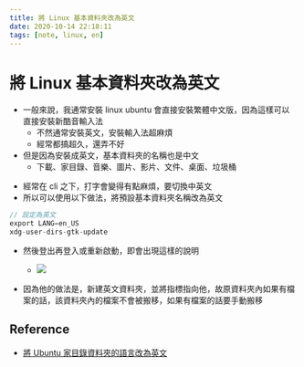 ```yaml
---
title: 將 Linux 基本資料夾改為英文
date: 2020-10-14 22:18:11
tags: [note, linux, en]
---
```


# 將 Linux 基本資料夾改為英文
- 一般來說，我通常安裝 linux ubuntu 會直接安裝繁體中文版，因為這樣可以直接安裝新酷音輸入法
    - 不然通常安裝英文，安裝輸入法超麻煩
    - 經常都搞超久，還弄不好
- 但是因為安裝成英文，基本資料夾的名稱也是中文
    - 下載、家目錄、音樂、圖片、影片、文件、桌面、垃圾桶
<!--more-->
- 經常在 cli 之下，打字會變得有點麻煩，要切換中英文
- 所以可以使用以下做法，將預設基本資料夾名稱改為英文
```c
// 設定為英文
export LANG=en_US
xdg-user-dirs-gtk-update
```
- 然後登出再登入或重新啟動，即會出現這樣的說明
    - ![](https://i.imgur.com/Ciz39Qf.png)

- 因為他的做法是，新建英文資料夾，並將指標指向他，故原資料夾內如果有檔案的話，該資料夾內的檔案不會被搬移，如果有檔案的話要手動搬移

## Reference
- [將 Ubuntu 家目錄資料夾的語言改為英文](https://blog.jaycetyle.com/2018/06/ubuntu-home-folder-lang/)


